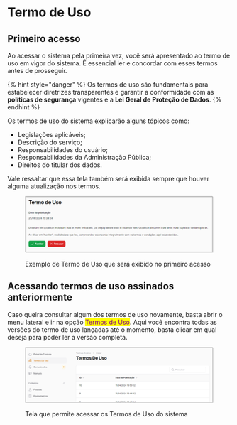 # Termo de Uso

## Primeiro acesso

Ao acessar o sistema pela primeira vez, você será apresentado ao termo de uso em vigor do sistema. É essencial ler e concordar com esses termos antes de prosseguir.

{% hint style="danger" %}
Os termos de uso são fundamentais para estabelecer diretrizes transparentes e garantir a conformidade com as **políticas de segurança** vigentes e a **Lei Geral de Proteção de Dados**.
{% endhint %}

Os termos de uso do sistema explicarão alguns tópicos como:

* Legislações aplicáveis;
* Descrição do serviço;
* Responsabilidades do usuário;
* Responsabilidades da Administração Pública;
* Direitos do titular dos dados.

Vale ressaltar que essa tela também será exibida sempre que houver alguma atualização nos termos.

<figure><img src="../.gitbook/assets/image (1) (1) (1) (1) (1) (1) (1) (1) (1) (1) (1) (1) (1) (1) (1) (1) (1) (1) (1) (1) (1) (1) (1) (1) (1) (1) (1) (1) (1).png" alt=""><figcaption><p>Exemplo de Termo de Uso que será exibido no primeiro acesso</p></figcaption></figure>

## Acessando termos de uso assinados anteriormente

Caso queira consultar algum dos termos de uso novamente, basta abrir o menu lateral e ir na opção <mark style="color:purple;">Termos de Uso</mark>.  Aqui você encontra todas as versões do termo de uso lançadas até o momento, basta clicar em qual deseja para poder ler a versão completa.

<figure><img src="../.gitbook/assets/image (2) (1) (1) (1) (1) (1) (1) (1) (1) (1) (1) (1) (1) (1) (1) (1) (1) (1) (1).png" alt=""><figcaption><p>Tela que permite acessar os Termos de Uso do sistema</p></figcaption></figure>
